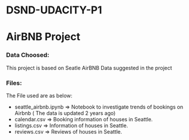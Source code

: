 # DSND-UDACITY-P1
# AirBNB Project
### Data Choosed:
This project is based on Seatle AirBNB Data suggested in the project 
### Files:
The File used are as below:
- seattle_airbnb.ipynb => Notebook to investigate trends of bookings on Airbnb ( The data is updated 2 years ago)
- calendar.csv => Booking information of houses in Seattle.
- listings.csv => Information of houses in Seattle.
- reviews.csv => Reviews of houses in Seattle.
